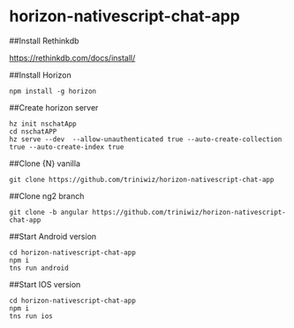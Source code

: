 # horizon-nativescript-chat-app

##Install Rethinkdb 

https://rethinkdb.com/docs/install/

##Install Horizon

`npm install -g horizon`

##Create horizon server

```
hz init nschatApp
cd nschatAPP
hz serve --dev  --allow-unauthenticated true --auto-create-collection true --auto-create-index true
```

##Clone {N} vanilla

`git clone https://github.com/triniwiz/horizon-nativescript-chat-app`


##Clone ng2 branch

`git clone -b angular https://github.com/triniwiz/horizon-nativescript-chat-app`

##Start Android version
```
cd horizon-nativescript-chat-app
npm i
tns run android
```

##Start IOS version
```
cd horizon-nativescript-chat-app
npm i
tns run ios
```

